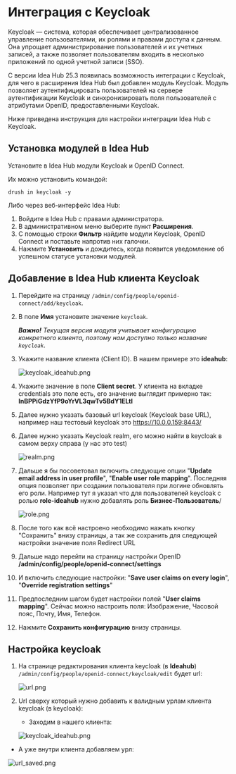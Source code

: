# Интеграция с Keycloak

Keycloak — система, которая обеспечивает централизованное управление пользователями, их ролями и правами доступа к данным. Она упрощает администрирование пользователей и их учетных записей, а также позволяет пользователям входить в несколько приложений по одной учетной записи (SSO).

С версии Idea Hub 25.3 появилась возможность интеграции с Keycloak, для чего в расширения Idea Hub был добавлен модуль Keycloak. Модуль позволяет аутентифицировать пользователей на сервере аутентификации Keycloak и синхронизировать поля пользователей с атрибутами OpenID, предоставленными Keycloak.

Ниже приведена инструкция для настройки интеграции Idea Hub с Keycloak.

## Установка модулей в Idea Hub

Установите в Idea Hub модули Keycloak и OpenID Connect. 

Их можно установить командой:
```
drush in keycloak -y
```

Либо через веб-интерфейс Idea Hub:
1. Войдите в Idea Hub с правами администратора.
1. В административном меню выберите пункт **Расширения**.
1. С помощью строки **Фильтр** найдите модули Keycloak, OpenID Connect и поставьте напротив них галочки.
1. Нажмите **Установить** и дождитесь, когда появится уведомление об успешном статусе установки модулей.



## Добавление в Idea Hub клиента Keycloak 

1. Перейдите на страницу `/admin/config/people/openid-connect/add/keycloak`. 
1. В поле **Имя** установите значение `keycloak`.
  
   ***Важно!** Текущая версия модуля учитывает конфигурацию конкретного клиента, поэтому нам доступно только название `keycloak`*.

1. Укажите название клиента (Client ID). В нашем примере это **ideahub**:

   ![keycloak_ideahub.png](/.attachments/keycloak_ideahub-029dabe5-a556-47ad-815e-9c4e67971a3a.png)

1. Укажите значение в поле **Client secret**. У клиента на вкладке credentials это поле есть, его значение выглядит примерно так: **InBPPiGdzYfP9oYrVL3qwTv5BdY1ELtl**

1. Далее нужно указать базовый url keycloak (Keycloak base URL), например наш тестовый keycloak это https://10.0.0.159:8443/

1. Далее нужно указать Keycloak realm, его можно найти в keycloak в самом верху справа (у нас это test)

   ![realm.png](/.attachments/realm-ce1f2021-c579-4e60-b712-dd856fdb4159.png)

1. Дальше я бы посоветовал включить следующие опции "**Update email address in user profile**", "**Enable user role mapping**". Последняя опция позволяет при создании пользователя при логине обновлять его роли.
Например тут я указал что для пользователей keycloak с ролью **role-ideahub** нужно добавлять роль **Бизнес-Пользователь**/

   ![role.png](/.attachments/role-ccd3c5ca-9954-4b58-ab04-970399d3589d.png)

1. После того как всё настроено необходимо нажать кнопку "Сохранить" внизу страницы, а так же сохранить для следующей настройки значение поля Redirect URL

1. Дальше надо перейти на страницу настройки OpenID **/admin/config/people/openid-connect/settings**

1. И включить следующие настройки:  "**Save user claims on every login**", "**Override registration settings**"

1. Предпоследним шагом будет настройки полей "**User claims mapping**". Сейчас можно настроить поля: Изображение, Часовой пояс, Почту, Имя, Телефон.

1. Нажмите **Сохранить конфигурацию** внизу страницы.


## Настройка keycloak

1. На странице редактирования клиента keycloak (в **Ideahub**) ```/admin/config/people/openid-connect/keycloak/edit``` будет url:

   ![url.png](/.attachments/url-3dcbb4a5-4300-4683-adde-c2ecc892fbf8.png)

1. Url сверху который нужно добавить к валидным урлам клиента keycloak (в keycloak):

   * Заходим в нашего клиента:

   ![keycloak_ideahub.png](/.attachments/keycloak_ideahub-029dabe5-a556-47ad-815e-9c4e67971a3a.png)

  * А уже внутри клиента добавляем урл:

   ![url_saved.png](/.attachments/url_saved-88b9a380-692f-454f-ba7a-595cd9401933.png)


